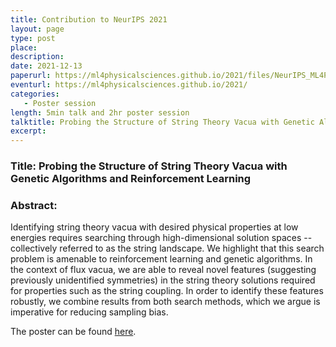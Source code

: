 ```yaml
---
title: Contribution to NeurIPS 2021
layout: page
type: post
place: 
description: 
date: 2021-12-13
paperurl: https://ml4physicalsciences.github.io/2021/files/NeurIPS_ML4PS_2021_137.pdf
eventurl: https://ml4physicalsciences.github.io/2021/
categories: 
   - Poster session
length: 5min talk and 2hr poster session
talktitle: Probing the Structure of String Theory Vacua with Genetic Algorithms and Reinforcement Learning
excerpt: 
---
```


### Title: Probing the Structure of String Theory Vacua with Genetic Algorithms and Reinforcement Learning

### Abstract:

Identifying string theory vacua with desired physical properties at low energies requires searching through high-dimensional solution spaces -- collectively referred to as the string landscape. We highlight that this search problem is amenable to reinforcement learning and genetic algorithms. In the context of flux vacua, we are able to reveal novel features (suggesting previously unidentified symmetries) in the string theory solutions required for properties such as the string coupling. In order to identify these features robustly, we combine results from both search methods, which we argue is imperative for reducing sampling bias.

The poster can be found [here](https://ml4physicalsciences.github.io/2021/files/NeurIPS_ML4PS_2021_137_poster.png).

